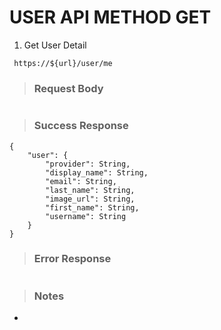 # USER API METHOD GET

1. Get  User Detail

` https://${url}/user/me`

> ### Request Body

```

```

> ### Success Response

```
{
    "user": {
        "provider": String,
        "display_name": String,
        "email": String,
        "last_name": String,
        "image_url": String,
        "first_name": String,
        "username": String
    }
}
```

> ### Error Response

```

```

> ### Notes

-
